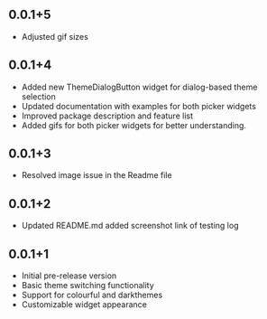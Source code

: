## 0.0.1+5

* Adjusted gif sizes


## 0.0.1+4

* Added new ThemeDialogButton widget for dialog-based theme selection
* Updated documentation with examples for both picker widgets
* Improved package description and feature list
* Added gifs for both picker widgets for better understanding.


## 0.0.1+3

* Resolved image issue in the Readme file

## 0.0.1+2

* Updated README.md added screenshot link of testing log


## 0.0.1+1

* Initial pre-release version
* Basic theme switching functionality
* Support for colourful and darkthemes
* Customizable widget appearance

